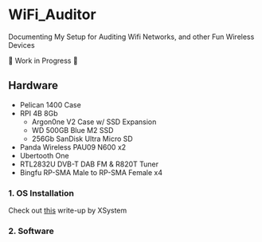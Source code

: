# WiFi_Auditor
Documenting My Setup for Auditing Wifi Networks, and other Fun Wireless Devices

:construction: Work in Progress  :construction: 

## Hardware
- Pelican 1400 Case
- RPI 4B 8Gb
  - Argon0ne V2 Case w/ SSD Expansion
  - WD 500GB Blue M2 SSD
  - 256Gb SanDisk Ultra Micro SD
- Panda Wireless PAU09 N600 x2
- Ubertooth One
- RTL2832U DVB-T DAB FM & R820T Tuner
- Bingfu RP-SMA Male to RP-SMA Female x4

### 1. OS Installation 
Check out [this](https://gist.github.com/XSystem252/d274cd0af836a72ff42d590d59647928) write-up by XSystem

### 2. Software
